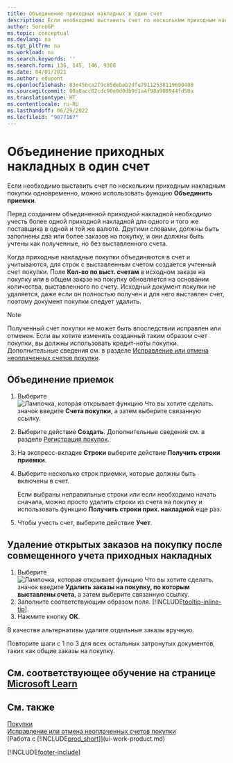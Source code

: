 ```yaml
---
title: Объединение приходных накладных в один счет
description: Если необходимо выставить счет по нескольким приходным накладным покупки одновременно, можно использовать функцию Объединить приемки.
author: SorenGP
ms.topic: conceptual
ms.devlang: na
ms.tgt_pltfrm: na
ms.workload: na
ms.search.keywords: ''
ms.search.form: 136, 145, 146, 9308
ms.date: 04/01/2021
ms.author: edupont
ms.openlocfilehash: 83e45bca2f9c85debeb2dfe79112538119690480
ms.sourcegitcommit: 00a8acc82cdc90e0d0db9d1a4f98a908944fd50a
ms.translationtype: HT
ms.contentlocale: ru-RU
ms.lasthandoff: 06/29/2022
ms.locfileid: "9077167"
---
```

# <a name="combine-receipts-on-a-single-invoice"></a>Объединение приходных накладных в один счет

Если необходимо выставить счет по нескольким приходным накладным покупки одновременно, можно использовать функцию **Объединить приемки**.  

Перед созданием объединенной приходной накладной необходимо учесть более одной приходной накладной для одного и того же поставщика в одной и той же валюте. Другими словами, должны быть заполнены два или более заказов на покупку, и они должны быть учтены как полученные, но без выставленного счета.  

Когда приходные накладные покупки объединяются в счет и учитываются, для строк с выставленным счетом создается учтенный счет покупки. Поле **Кол-во по выст. счетам** в исходном заказе на покупку или в общем заказе на покупку обновляется на основании количества, выставленного по счету. Исходный документ покупки не удаляется, даже если он полностью получен и для него выставлен счет, поэтому документ покупки следует удалить.  

> [!NOTE]
> Полученный счет покупки не может быть впоследствии исправлен или отменен. Если вы хотите изменить созданный таким образом счет покупки, вы должны использовать кредит-ноты покупки. Дополнительные сведения см. в разделе [Исправление или отмена неоплаченных счетов покупки](purchasing-how-correct-cancel-unpaid-purchase-invoices.md).

## <a name="to-combine-receipts"></a>Объединение приемок

1. Выберите ![Лампочка, которая открывает функцию Что вы хотите сделать.](media/ui-search/search_small.png "Что вы хотите сделать") значок введите **Счета покупки**, а затем выберите связанную ссылку.  
2. Выберите действие **Создать**. Дополнительные сведения см. в разделе [Регистрация покупок](purchasing-how-record-purchases.md).  
3. На экспресс-вкладке **Строки** выберите действие **Получить строки приемки**.  
4. Выберите несколько строк приемки, которые должны быть включены в счет.  

    Если выбраны неправильные строки или если необходимо начать сначала, можно просто удалить строки из счета на покупку и использовать функцию **Получить строки прих. накладной** еще раз.  
5. Чтобы учесть счет, выберите действие **Учет**.  

## <a name="to-remove-open-purchase-orders-after-combined-receipt-posting"></a>Удаление открытых заказов на покупку после совмещенного учета приходных накладных

1. Выберите ![Лампочка, которая открывает функцию Что вы хотите сделать.](media/ui-search/search_small.png "Что вы хотите сделать") значок введите **Удалить заказы на покупку, по которым выставлены счета**, а затем выберите связанную ссылку.  
2. Заполните соответствующим образом поля. [!INCLUDE[tooltip-inline-tip](includes/tooltip-inline-tip_md.md)].
3. Нажмите кнопку **ОК**.  

В качестве альтернативы удалите отдельные заказы вручную.

Повторите шаги с 1 по 3 для всех остальных затронутых документов, таких как общие заказы на покупку.

## <a name="see-related-training-at-microsoft-learn"></a>См. соответствующее обучение на странице [Microsoft Learn](/learn/modules/processing-invoices-dynamics-365-business-central/)

## <a name="see-also"></a>См. также

[Покупки](purchasing-manage-purchasing.md)  
[Исправление или отмена неоплаченных счетов покупки](purchasing-how-correct-cancel-unpaid-purchase-invoices.md)  
[Работа с [!INCLUDE[prod_short](includes/prod_short.md)]](ui-work-product.md)  


[!INCLUDE[footer-include](includes/footer-banner.md)]